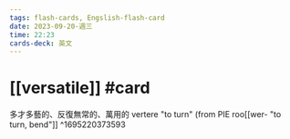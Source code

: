 ```yaml
---
tags: flash-cards, Engslish-flash-card
date: 2023-09-20-週三
time: 22:23
cards-deck: 英文
---
```


# [[versatile]] #card 
多才多藝的、反復無常的、萬用的
vertere "to turn" (from PIE roo[[wer-  "to turn, bend"]]
^1695220373593
